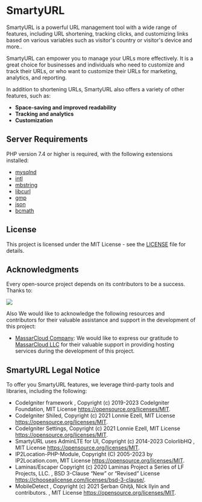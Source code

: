 # SmartyURL

SmartyURL is a powerful URL management tool with a wide range of features, including URL shortening,
tracking clicks, and customizing links based on various variables such as visitor's country or visitor's device and more..

SmartyURL can empower you to manage your URLs more effectively. It is a great choice for businesses and individuals
who need to customize and track their URLs, or who want to customize their URLs for marketing, analytics, and reporting.

In addition to shortening URLs, SmartyURL also offers a variety of other features, such as:

* **Space-saving and improved readability**
* **Tracking and analytics**
* **Customization**

## Server Requirements

PHP version 7.4 or higher is required, with the following extensions installed:

- [mysqlnd](http://php.net/manual/en/mysqlnd.install.php)
- [intl](http://php.net/manual/en/intl.requirements.php)
- [mbstring](http://php.net/manual/en/mbstring.installation.php)
- [libcurl](https://www.php.net/manual/en/curl.setup.php)
- [gmp](https://www.php.net/manual/en/gmp.installation.php)
- [json](https://www.php.net/manual/en/json.installation.php)
- [bcmath](https://www.php.net/manual/en/bc.setup.php)

## License
This project is licensed under the MIT License - see the [LICENSE](LICENSE) file for details.

## Acknowledgments

Every open-source project depends on its contributors to be a success. Thanks to:

<a href="https://github.com/extendy/smartyurl/graphs/contributors">
<img src="https://contrib.rocks/image?repo=extendy/smartyurl" />
</a>

Also We would like to acknowledge the following resources and contributors for their valuable assistance and support in the development of this project:

- [MassarCloud Company](https://massarcloud.sa): We would like to express our gratitude to [MassarCloud LLC](https://massarcloud.sa) for their valuable support in providing hosting services during the development of this project.

## SmartyURL Legal Notice

To offer you SmartyURL features, we leverage third-party tools and libraries, including the following:

* CodeIgniter framework ,  Copyright (c) 2019-2023 CodeIgniter Foundation, MIT License <https://opensource.org/licenses/MIT>.
* CodeIgniter Shiled, Copyright (c) 2021 Lonnie Ezell, MIT License <https://opensource.org/licenses/MIT>.
* CodeIgniter Settings, Copyright (c) 2021 Lonnie Ezell, MIT License <https://opensource.org/licenses/MIT>.
* SmartyURL uses AdminLTE for UI, Copyright (c) 2014-2023 ColorlibHQ , MIT License <https://opensource.org/licenses/MIT>.
* IP2Location-PHP-Module, Copyright (C) 2005-2023 by IP2Location.com, MIT License <https://opensource.org/licenses/MIT>.
* Laminas/Escaper Copyright (c) 2020 Laminas Project a Series of LF Projects, LLC. , BSD 3-Clause “New” or “Revised” License <https://choosealicense.com/licenses/bsd-3-clause/>.
* MobileDetect , Copyright (c) 2021 Şerban Ghiţă, Nick Ilyin and contributors. , MIT License <https://opensource.org/licenses/MIT>.
